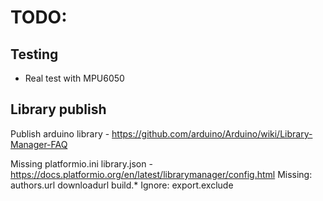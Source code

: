 # TODO:

## Testing
- Real test with MPU6050

## Library publish
Publish arduino library - https://github.com/arduino/Arduino/wiki/Library-Manager-FAQ

Missing platformio.ini
library.json - https://docs.platformio.org/en/latest/librarymanager/config.html
Missing:
	authors.url
	downloadurl
	build.*
Ignore:
	export.exclude
